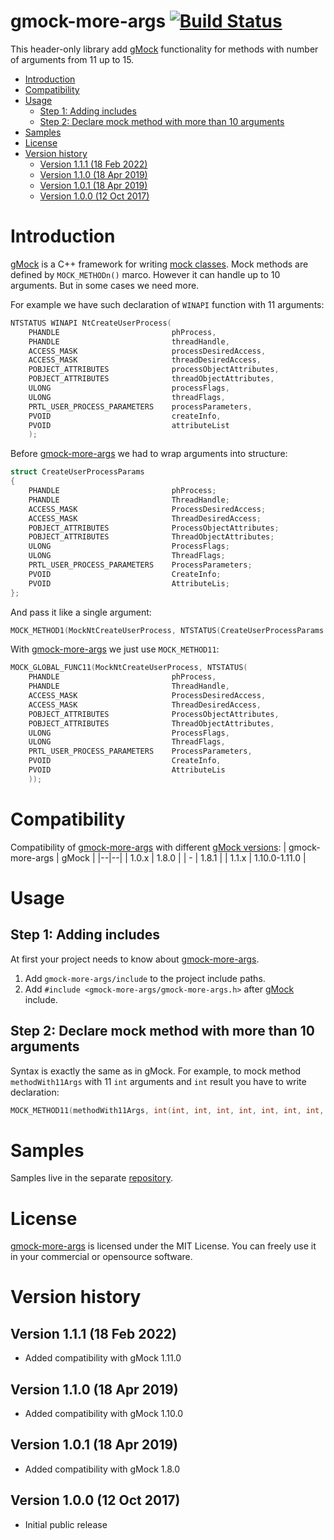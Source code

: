 # gmock-more-args [![Build Status](https://app.travis-ci.com/apriorit/gmock-more-args-sample.svg?branch=master)](https://app.travis-ci.com/apriorit/gmock-more-args-sample)
This header-only library add [gMock](https://github.com/google/googletest/blob/master/googlemock) functionality for methods with number of arguments from 11 up to 15.

- [Introduction](#introduction)
- [Compatibility](#compatibility)
- [Usage](#usage)
  - [Step 1: Adding includes](#step-1-adding-includes)
  - [Step 2: Declare mock method with more than 10 arguments](#step-2-declare-mock-method-with-more-than-10-arguments)
- [Samples](#samples)
- [License](#license)
- [Version history](#version-history)
  - [Version 1.1.1 (18 Feb 2022)](#version-111-18-feb-2022)
  - [Version 1.1.0 (18 Apr 2019)](#version-110-18-apr-2019)
  - [Version 1.0.1 (18 Apr 2019)](#version-101-18-apr-2019)
  - [Version 1.0.0 (12 Oct 2017)](#version-100-12-oct-2017)

# Introduction

[gMock](https://github.com/google/googletest/blob/master/googlemock) is a C++ framework for writing [mock classes](https://en.wikipedia.org/wiki/Mock_object). Mock methods are defined by `MOCK_METHODn()` marco. However it can handle up to 10 arguments. But in some cases we need more.

For example we have such declaration of `WINAPI` function with 11 arguments:
```cpp
NTSTATUS WINAPI NtCreateUserProcess(
    PHANDLE                         phProcess,
    PHANDLE                         threadHandle,
    ACCESS_MASK                     processDesiredAccess,
    ACCESS_MASK                     threadDesiredAccess,
    POBJECT_ATTRIBUTES              processObjectAttributes,
    POBJECT_ATTRIBUTES              threadObjectAttributes,
    ULONG                           processFlags,
    ULONG                           threadFlags,
    PRTL_USER_PROCESS_PARAMETERS    processParameters,
    PVOID                           createInfo,
    PVOID                           attributeList
    );
```
Before [gmock-more-args](https://github.com/apriorit/gmock-more-args) we had to wrap arguments into structure:
```cpp
struct CreateUserProcessParams
{
    PHANDLE                         phProcess;
    PHANDLE                         ThreadHandle;
    ACCESS_MASK                     ProcessDesiredAccess;
    ACCESS_MASK                     ThreadDesiredAccess;
    POBJECT_ATTRIBUTES              ProcessObjectAttributes;
    POBJECT_ATTRIBUTES              ThreadObjectAttributes;
    ULONG                           ProcessFlags;
    ULONG                           ThreadFlags;
    PRTL_USER_PROCESS_PARAMETERS    ProcessParameters;
    PVOID                           CreateInfo;
    PVOID                           AttributeLis;
};
```
And pass it like a single argument:
```cpp
MOCK_METHOD1(MockNtCreateUserProcess, NTSTATUS(CreateUserProcessParams params));
```
With [gmock-more-args](https://github.com/apriorit/gmock-more-args) we just use `MOCK_METHOD11`:
```cpp
MOCK_GLOBAL_FUNC11(MockNtCreateUserProcess, NTSTATUS(
    PHANDLE                         phProcess,
    PHANDLE                         ThreadHandle,
    ACCESS_MASK                     ProcessDesiredAccess,
    ACCESS_MASK                     ThreadDesiredAccess,
    POBJECT_ATTRIBUTES              ProcessObjectAttributes,
    POBJECT_ATTRIBUTES              ThreadObjectAttributes,
    ULONG                           ProcessFlags,
    ULONG                           ThreadFlags,
    PRTL_USER_PROCESS_PARAMETERS    ProcessParameters,
    PVOID                           CreateInfo,
    PVOID                           AttributeLis
    ));
```

# Compatibility
Compatibility of [gmock-more-args](https://github.com/apriorit/gmock-more-args) with different [gMock versions](https://github.com/google/googletest/releases/):
| gmock-more-args | gMock |
|--|--|
| 1.0.x | 1.8.0 | 
| - | 1.8.1 | 
| 1.1.x | 1.10.0-1.11.0 |

# Usage

## Step 1: Adding includes
At first your project needs to know about [gmock-more-args](https://github.com/apriorit/gmock-more-args).

1. Add `gmock-more-args/include` to the project include paths.
2. Add `#include <gmock-more-args/gmock-more-args.h>` after [gMock](https://github.com/google/googletest/blob/master/googlemock) include.

## Step 2: Declare mock method with more than 10 arguments
Syntax is exactly the same as in gMock. For example, to mock method `methodWith11Args` with 11  `int` arguments and `int` result you have to write declaration: 
```cpp
MOCK_METHOD11(methodWith11Args, int(int, int, int, int, int, int, int, int, int, int, int));
```

# Samples
Samples live in the separate [repository](https://github.com/apriorit/gmock-more-args-sample).

# License
[gmock-more-args](https://github.com/apriorit/gmock-more-args) is licensed under the MIT License. You can freely use it in your commercial or opensource software.

# Version history

## Version 1.1.1 (18 Feb 2022)
- Added compatibility with gMock 1.11.0

## Version 1.1.0 (18 Apr 2019)
- Added compatibility with gMock 1.10.0

## Version 1.0.1 (18 Apr 2019)
- Added compatibility with gMock 1.8.0

## Version 1.0.0 (12 Oct 2017)
- Initial public release
